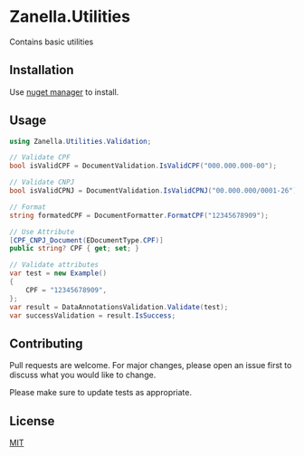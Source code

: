 # Zanella.Utilities

Contains basic utilities

## Installation

Use [nuget manager](https://www.nuget.org/packages/Zanella.Utilities/) to install.

## Usage

```csharp
using Zanella.Utilities.Validation;

// Validate CPF
bool isValidCPF = DocumentValidation.IsValidCPF("000.000.000-00");

// Validate CNPJ
bool isValidCPNJ = DocumentValidation.IsValidCPNJ("00.000.000/0001-26");

// Format
string formatedCPF = DocumentFormatter.FormatCPF("12345678909");

// Use Attribute
[CPF_CNPJ_Document(EDocumentType.CPF)]
public string? CPF { get; set; }

// Validate attributes
var test = new Example()
{
    CPF = "12345678909",
};
var result = DataAnnotationsValidation.Validate(test);
var successValidation = result.IsSuccess;
```

## Contributing

Pull requests are welcome. For major changes, please open an issue first
to discuss what you would like to change.

Please make sure to update tests as appropriate.

## License

[MIT](https://choosealicense.com/licenses/mit/)
